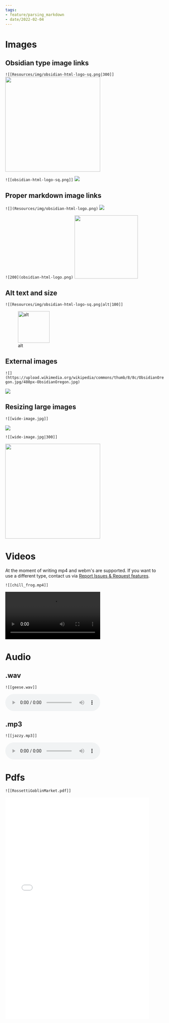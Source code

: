 ```yaml
---
tags:
- feature/parsing_markdown
- date/2022-02-04
---
```



# Images
## Obsidian type image links 
`![[Resources/img/obsidian-html-logo-sq.png|300]]`
<img src="../Resources/img/obsidian-html-logo.png" width="300" alt="" title="" />

`![[obsidian-html-logo-sq.png]]`
![](../Resources/img/obsidian-html-logo-sq.png) 
## Proper markdown image links
`![](Resources/img/obsidian-html-logo.png)`
![](../Resources/img/obsidian-html-logo.png)

`![200](obsidian-html-logo.png)`
<img src="../Resources/img/obsidian-html-logo.png" width="200" alt="" title="" />

## Alt text and size
`![[Resources/img/obsidian-html-logo-sq.png|alt|100]]`
<figure><img src="../Resources/img/obsidian-html-logo-sq.png" width="100" alt="alt" title="alt" /><figcaption>alt</figcaption></figure>

## External images
`![](https://upload.wikimedia.org/wikipedia/commons/thumb/8/8c/ObsidianOregon.jpg/480px-ObsidianOregon.jpg)`

![](https://upload.wikimedia.org/wikipedia/commons/thumb/8/8c/ObsidianOregon.jpg/480px-ObsidianOregon.jpg)

## Resizing large images
`![[wide-image.jpg]]`

![](../Resources/img/wide-image.jpg)

`![[wide-image.jpg|300]]`

<img src="../Resources/img/wide-image.jpg" width="300" alt="" title="" />


# Videos
At the moment of writing mp4 and webm's are supported. If you want to use a different type, contact us via [Report Issues & Request features](../General%20Information/Report%20Issues%20%26%20Request%20features.md).

`![[chill_frog.mp4]]`

<video controls><source src="../Resources/mp4/chill_frog.mp4" type="video/mp4">Your browser does not support the video tag.</video>

# Audio 
##  .wav
 `![[geese.wav]]`
 
 <audio controls>
    <source src="../Resources/audio/geese.wav" type="audio/x-wav">
  Your browser does not support the audio element.
</audio> 

## .mp3
 `![[jazzy.mp3]]`
 
 <audio controls>
    <source src="../Resources/audio/jazzy.mp3" type="audio/mpeg">
  Your browser does not support the audio element.
</audio> 

# Pdfs
`![[RossettiGoblinMarket.pdf]]`

<embed src="../Resources/pdfs/RossettiGoblinMarket.pdf" width="90%" height="700px">
